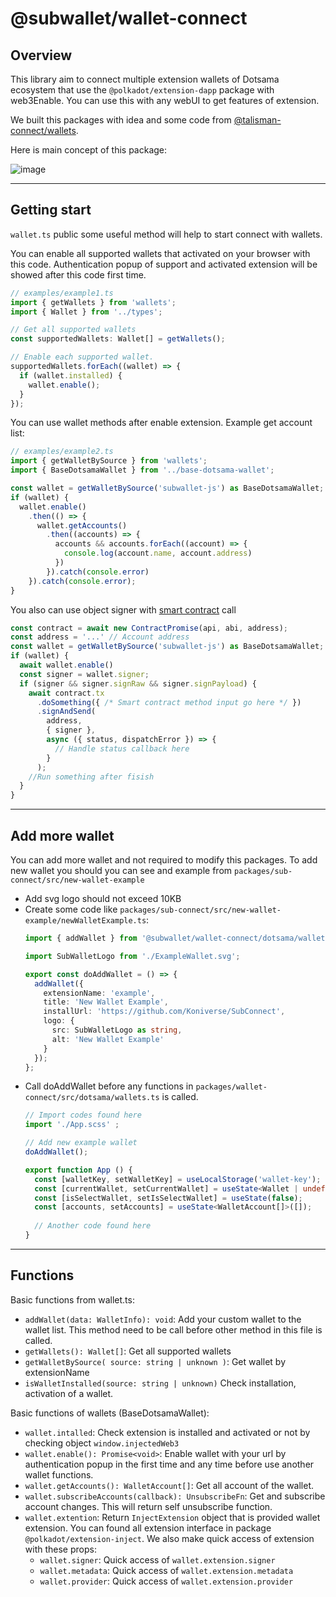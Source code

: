 # @subwallet/wallet-connect

## Overview

This library aim to connect multiple extension wallets of Dotsama ecosystem that use the `@polkadot/extension-dapp`
package with web3Enable. You can use this with any webUI to get features of extension.

We built this packages with idea and some code from [@talisman-connect/wallets](https://github.com/TalismanSociety/talisman-connect/tree/master/libs/wallets).

Here is main concept of this package:

![image](https://user-images.githubusercontent.com/11567273/170807488-fc23c8af-e6fa-4bf5-ba20-3968b9a6b23f.png)

---

## Getting start

`wallet.ts` public some useful method will help to start connect with wallets.

You can enable all supported wallets that activated on your browser with this code. Authentication popup of support and
activated extension will be showed after this code first time.

```typescript
// examples/example1.ts
import { getWallets } from 'wallets';
import { Wallet } from '../types';

// Get all supported wallets
const supportedWallets: Wallet[] = getWallets();

// Enable each supported wallet.
supportedWallets.forEach((wallet) => {
  if (wallet.installed) {
    wallet.enable();
  }
});
```

You can use wallet methods after enable extension. Example get account list:

```typescript
// examples/example2.ts
import { getWalletBySource } from 'wallets';
import { BaseDotsamaWallet } from '../base-dotsama-wallet';

const wallet = getWalletBySource('subwallet-js') as BaseDotsamaWallet;
if (wallet) {
  wallet.enable()
    .then(() => {
      wallet.getAccounts()
        .then((accounts) => {
          accounts && accounts.forEach((account) => {
            console.log(account.name, account.address)
          })
        }).catch(console.error)
    }).catch(console.error);
}
```

You also can use object signer with [smart contract](https://polkadot.js.org/docs/api-contract/start/contract.read/) call

```typescript
const contract = await new ContractPromise(api, abi, address);
const address = '...' // Account address
const wallet = getWalletBySource('subwallet-js') as BaseDotsamaWallet;
if (wallet) {
  await wallet.enable()
  const signer = wallet.signer;
  if (signer && signer.signRaw && signer.signPayload) {
    await contract.tx
      .doSomething({ /* Smart contract method input go here */ })
      .signAndSend(
        address,
        { signer },
        async ({ status, dispatchError }) => {
          // Handle status callback here
        }
      );
    //Run something after fisish
  }
}
```
---

## Add more wallet
You can add more wallet and not required to modify this packages.
To add new wallet you should you can see and example from `packages/sub-connect/src/new-wallet-example`
  - Add svg logo should not exceed 10KB
  - Create some code like `packages/sub-connect/src/new-wallet-example/newWalletExample.ts`:
    ```typescript
    import { addWallet } from '@subwallet/wallet-connect/dotsama/wallets';

    import SubWalletLogo from './ExampleWallet.svg';
    
    export const doAddWallet = () => {
      addWallet({
        extensionName: 'example',
        title: 'New Wallet Example',
        installUrl: 'https://github.com/Koniverse/SubConnect',
        logo: {
          src: SubWalletLogo as string,
          alt: 'New Wallet Example'
        }
      });
    };
    ```
  - Call doAddWallet before any functions in `packages/wallet-connect/src/dotsama/wallets.ts` is called.
    ```typescript
    // Import codes found here
    import './App.scss' ;

    // Add new example wallet
    doAddWallet();
    
    export function App () {
      const [walletKey, setWalletKey] = useLocalStorage('wallet-key');
      const [currentWallet, setCurrentWallet] = useState<Wallet | undefined>(getWalletBySource(walletKey));
      const [isSelectWallet, setIsSelectWallet] = useState(false);
      const [accounts, setAccounts] = useState<WalletAccount[]>([]);
      
      // Another code found here
    }
    ```
    
---
## Functions
Basic functions from wallet.ts:
- `addWallet(data: WalletInfo): void`: Add your custom wallet to the wallet list. This method need to be call before other method in this file is called.
- `getWallets(): Wallet[]`: Get all supported wallets
- `getWalletBySource( source: string | unknown )`: Get wallet by extensionName
- `isWalletInstalled(source: string | unknown)` Check installation, activation of a wallet.

Basic functions of wallets (BaseDotsamaWallet):
- `wallet.intalled`: Check extension is installed and activated or not by checking object `window.injectedWeb3`
- `wallet.enable(): Promise<void>`: Enable wallet with your url by authentication popup in the first time and any time before use another wallet functions.
- `wallet.getAccounts(): WalletAccount[]`: Get all account of the wallet.
- `wallet.subscribeAccounts(callback): UnsubscribeFn`: Get and subscribe account changes. This will return self unsubscribe function.
- `wallet.extention`: Return `InjectExtension` object that is provided wallet extension. You can found all extension interface in package `@polkadot/extension-inject`. We also make quick access of extension with these props:
  - `wallet.signer`: Quick access of `wallet.extension.signer`
  - `wallet.metadata`: Quick access of `wallet.extension.metadata`
  - `wallet.provider`: Quick access of `wallet.extension.provider`
